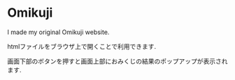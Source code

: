 # Omikuji
I made my original Omikuji website.


htmlファイルをブラウザ上で開くことで利用できます.

画面下部のボタンを押すと画面上部におみくじの結果のポップアップが表示されます.
